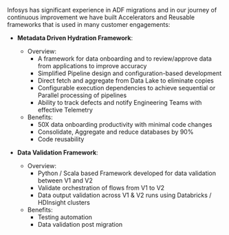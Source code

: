 Infosys has significant experience in ADF migrations and in our journey of continuous improvement we have built Accelerators and Reusable frameworks that is used in many customer engagements:

- **Metadata Driven Hydration Framework**: 
   - Overview: 
      - A framework for data onboarding and to review/approve data from applications to improve accuracy
      - Simplified Pipeline design and configuration-based development 
      - Direct fetch and aggregate from Data Lake to eliminate copies
      - Configurable execution dependencies to achieve sequential or Parallel processing of pipelines
      - Ability to track defects and notify Engineering Teams with effective Telemetry
   - Benefits: 
      - 50X data onboarding productivity with minimal code changes
      - Consolidate, Aggregate and reduce databases by 90%
      - Code reusability

- **Data Validation Framework**: 
   - Overview: 
      - Python / Scala based Framework developed for data validation between V1 and V2
      - Validate orchestration of flows from V1 to V2
      - Data output validation across V1 & V2 runs using Databricks / HDInsight clusters
   - Benefits: 
      - Testing automation
      - Data validation post migration